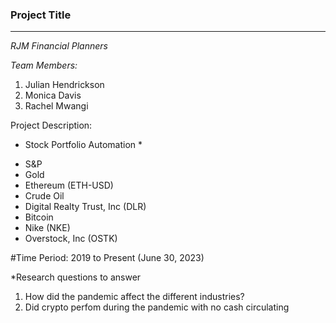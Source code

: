 ### Project Title
---
*RJM Financial Planners*

*Team Members:*
1. Julian Hendrickson
2. Monica Davis
3. Rachel Mwangi


Project Description:
* Stock Portfolio Automation *
 - S&P
 - Gold
 - Ethereum (ETH-USD)
 - Crude Oil
 - Digital Realty Trust, Inc (DLR)
 - Bitcoin
 - Nike (NKE)
 - Overstock, Inc (OSTK)
 
 #Time Period:
 2019 to Present (June 30, 2023)
 
 *Research questions to answer
 1. How did the pandemic affect the different industries?
 2. Did crypto perfom during the pandemic with no cash circulating
